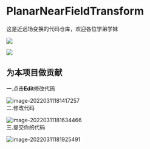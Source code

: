 # PlanarNearFieldTransform
这是近远场变换的代码仓库，欢迎各位学弟学妹

![](https://img.shields.io/badge/version-1.0-brightgreen)

![](https://img.shields.io/badge/developer-THY%20CSY-blue)


## 为本项目做贡献
一.点击**Edit**修改代码


![image-20220311181417257](https://user-images.githubusercontent.com/61956659/157849089-564a11ab-3109-4eb4-8dfe-4860e8436e91.png)   
二.修改代码   


![image-20220311181634466](https://user-images.githubusercontent.com/61956659/157849192-aeb54d48-6cd1-4029-9e8b-f2f83cbd0600.png)   
三.提交你的代码


![image-20220311181925491](https://user-images.githubusercontent.com/61956659/157849239-d249f9ee-5cf9-4256-9e1f-2afbb27f1d6f.png)   
